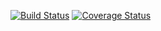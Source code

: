 [![Build Status](https://travis-ci.org/stopyransky/fh-hooks.svg?branch=master)](https://travis-ci.org/stopyransky/fh-hooks)
[![Coverage Status](https://coveralls.io/repos/github/stopyransky/fh-hooks/badge.svg?branch=master)](https://coveralls.io/github/stopyransky/fh-hooks?branch=master)
